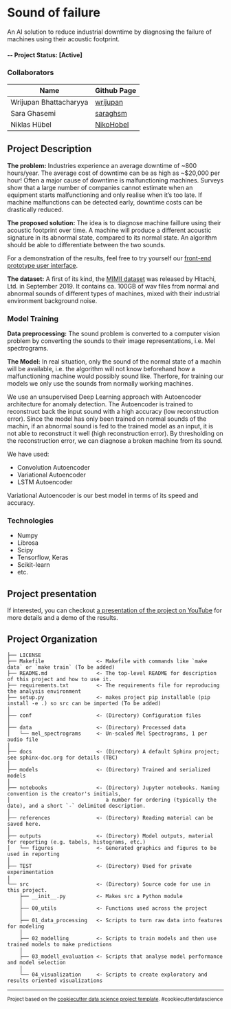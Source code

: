 Sound of failure
==============================

An AI solution to reduce industrial downtime by diagnosing the failure of machines using their acoustic footprint.

#### -- Project Status: [Active]

### Collaborators
|Name     |  Github Page   |
|---------|-----------------|
| Wrijupan Bhattacharyya | [wrijupan](https://github.com/wrijupan)|
| Sara Ghasemi | [saraghsm](https://github.com/saraghsm) |
| Niklas Hübel | [NikoHobel](https://github.com/NikoHobel) |

## Project Description

**The problem:** Industries experience an average downtime of ~800 hours/year. The average cost of downtime can be as high as ~$20,000 per hour! Often a major cause of downtime is malfunctioning machines. Surveys show that a large number of companies cannot estimate when an equipment starts malfunctioning and only realise when it’s too late. If machine malfunctions can be detected early, downtime costs can be drastically reduced.

**The proposed solution:** The idea is to diagnose machine faillure using their acoustic footprint over time. A machine will produce a different acoustic signature in its abnormal state, compared to its normal state. An algorithm should be able to differentiate between the two sounds.

For a demonstration of the results, feel free to try yourself our [front-end prototype user interface](https://share.streamlit.io/wrijupan/sound-of-failure/main/streamlit/app.py). 

**The dataset:** <!-- Until recently it was not possible to develop solutions outside-in, because there was no publicly available industry data. This has changed in September 2019 when Hitachi, Ltd. released the first of its kind dataset. It contains ca. 100GB of wav files with normal and abnormal sounds of four different types of machines (valves, pumps, fans and slide rails), mixed with their industrial environment background noise. --> A first of its kind, the [MIMII dataset](https://zenodo.org/record/3384388#.YeyHzS8w1-V) was released by Hitachi, Ltd. in September 2019. It contains ca. 100GB of wav files from normal and abnormal sounds of different types of machines, mixed with their industrial environment background noise.

### Model Training

**Data preprocessing:** The sound problem is converted to a computer vision problem by converting the sounds to their image representations, i.e. Mel spectrograms. <!-- The data processing steps include generating Mel spectrograms, standardization, chunking the spectrograms to smaller blocks for generating training and validation data batches. -->

**The Model:** In real situation, only the sound of the normal state of a machin will be available, i.e. the algorithm will not know beforehand how a malfunctioning machine would possibly sound like. Therfore, for training our models we only use the sounds from normally working machines. 

We use an unsupervised Deep Learning approach with Autoencoder architecture for anomaly detection. The Autoencoder is trained to reconstruct back the input sound with a high accuracy (low reconstruction error). Since the model has only been trained on normal sounds of the machin, if an abnormal sound is fed to the trained model as an input, it is not able to reconstruct it well (high reconstruction error). By thresholding on the reconstruction error, we can diagnose a broken machine from its sound.

We have used:
* Convolution Autoencoder
* Variational Autoencoder
* LSTM Autoencoder
<!-- * Convolution LSTM
* Transfer Learning models for feature extraction and using anomaly detection models on the extracted features -->
Variational Autoencoder is our best model in terms of its speed and accuracy.

### Technologies

* Numpy
* Librosa
* Scipy
* Tensorflow, Keras
* Scikit-learn
* etc.

## Project presentation 

If interested, you can checkout [a presentation of the project on YouTube](https://www.youtube.com/watch?v=xaoo_Sy0dwk) for more details and a demo of the results.

Project Organization
------------

    ├── LICENSE
    ├── Makefile                 <- Makefile with commands like `make data` or `make train` (To be added)
    ├── README.md                <- The top-level README for description of this project and how to use it.
    ├── requirements.txt         <- The requirements file for reproducing the analysis environment
    ├── setup.py                 <- makes project pip installable (pip install -e .) so src can be imported (To be added)
    │
    ├── conf                     <- (Directory) Configuration files
    │
    ├── data                     <- (Directory) Processed data
    │   └── mel_spectrograms     <- Un-scaled Mel Spectrograms, 1 per audio file
    │
    ├── docs                     <- (Directory) A default Sphinx project; see sphinx-doc.org for details (TBC)
    │
    ├── models                   <- (Directory) Trained and serialized models
    │
    ├── notebooks                <- (Directory) Jupyter notebooks. Naming convention is the creator's initials,
    │                               a number for ordering (typically the date), and a short `-` delimited description.
    │
    ├── references               <- (Directory) Reading material can be saved here.
    │
    ├── outputs                  <- (Directory) Model outputs, material for reporting (e.g. tabels, histograms, etc.)
    │   └── figures              <- Generated graphics and figures to be used in reporting
    │
    ├── TEST                     <- (Directory) Used for private experimentation
    |
    └── src                      <- (Directory) Source code for use in this project.
        ├── __init__.py          <- Makes src a Python module
        │
        ├── 00_utils             <- Functions used across the project
        │
        ├── 01_data_processing   <- Scripts to turn raw data into features for modeling
        │
        ├── 02_modelling         <- Scripts to train models and then use trained models to make predictions
        │
        ├── 03_modell_evaluation <- Scripts that analyse model performance and model selection
        │
        └── 04_visualization     <- Scripts to create exploratory and results oriented visualizations
    
    


--------

<p><small>Project based on the <a target="_blank" href="https://drivendata.github.io/cookiecutter-data-science/">cookiecutter data science project template</a>. #cookiecutterdatascience</small></p>
